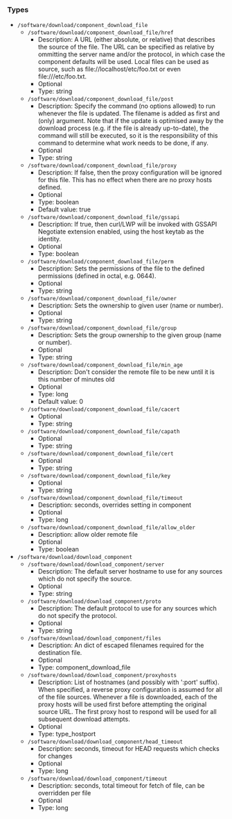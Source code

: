 
### Types

 - `/software/download/component_download_file`
    - `/software/download/component_download_file/href`
        - Description: A URL (either absolute, or relative) that describes the source of the
      file. The URL can be specified as relative by ommitting the server
      name and/or the protocol, in which case the component defaults will be
      used. Local files can be used as source, such as
      file://localhost/etc/foo.txt or even file:///etc/foo.txt.
        - Optional
        - Type: string
    - `/software/download/component_download_file/post`
        - Description: Specify the command (no options allowed) to run
      whenever the file is updated.
      The filename is added as first and (only) argument.
      Note that if the update is
      optimised away by the download process (e.g. if the file is
      already up-to-date), the command will still be executed, so it
      is the responsibility of this command to determine what work
      needs to be done, if any.
        - Optional
        - Type: string
    - `/software/download/component_download_file/proxy`
        - Description: If false, then the proxy configuration will be ignored for
      this file. This has no effect when there are no proxy hosts defined.
        - Optional
        - Type: boolean
        - Default value: true
    - `/software/download/component_download_file/gssapi`
        - Description: If true, then curl/LWP will be invoked with GSSAPI Negotiate
      extension enabled, using the host keytab as the identity.
        - Optional
        - Type: boolean
    - `/software/download/component_download_file/perm`
        - Description: Sets the permissions of the file to the defined
      permissions (defined in octal, e.g. 0644).
        - Optional
        - Type: string
    - `/software/download/component_download_file/owner`
        - Description: Sets the ownership to given user (name or number).
        - Optional
        - Type: string
    - `/software/download/component_download_file/group`
        - Description: Sets the group ownership to the given group (name or number).
        - Optional
        - Type: string
    - `/software/download/component_download_file/min_age`
        - Description: Don't consider the remote file to be new until it is this number of minutes old
        - Optional
        - Type: long
        - Default value: 0
    - `/software/download/component_download_file/cacert`
        - Optional
        - Type: string
    - `/software/download/component_download_file/capath`
        - Optional
        - Type: string
    - `/software/download/component_download_file/cert`
        - Optional
        - Type: string
    - `/software/download/component_download_file/key`
        - Optional
        - Type: string
    - `/software/download/component_download_file/timeout`
        - Description: seconds, overrides setting in component
        - Optional
        - Type: long
    - `/software/download/component_download_file/allow_older`
        - Description: allow older remote file
        - Optional
        - Type: boolean
 - `/software/download/download_component`
    - `/software/download/download_component/server`
        - Description: The default server hostname to use for any sources which
      do not specify the source.
        - Optional
        - Type: string
    - `/software/download/download_component/proto`
        - Description: The default protocol to use for any sources which do not
      specify the protocol.
        - Optional
        - Type: string
    - `/software/download/download_component/files`
        - Description: An dict of escaped filenames required for the destination file.
        - Optional
        - Type: component_download_file
    - `/software/download/download_component/proxyhosts`
        - Description: List of hostnames (and possibly with ':port' suffix).
      When specified, a reverse proxy configuration is assumed
      for all of the file sources. Whenever a file is downloaded, each of the
      proxy hosts will be used first before attempting the original source URL. The
      first proxy host to respond will be used for all subsequent download attempts.
        - Optional
        - Type: type_hostport
    - `/software/download/download_component/head_timeout`
        - Description: seconds, timeout for HEAD requests which checks for changes
        - Optional
        - Type: long
    - `/software/download/download_component/timeout`
        - Description: seconds, total timeout for fetch of file, can be overridden per file
        - Optional
        - Type: long
